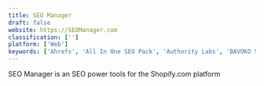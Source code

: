 ```yaml
---
title: SEO Manager
draft: false 
website: https://SEOManager.com
classification: ['']
platform: ['Web']
keywords: ['Ahrefs', 'All In One SEO Pack', 'Authority Labs', 'BAVOKO SEO Tools', 'Brightedge', 'Conductor Searchlight', 'Dragon Metrics', 'EasyRedir', 'Kudobuzz', 'Moz', 'Plug in SEO', 'Positionly', 'SE Ranking', 'SEOprofiler', 'Searchmetrics', 'Serpstat', 'WP Meta SEO', 'Yoast Plugins', 'Yoast SEO', 'seoClarity']
---
```

SEO Manager is an SEO power tools for the Shopify.com platform